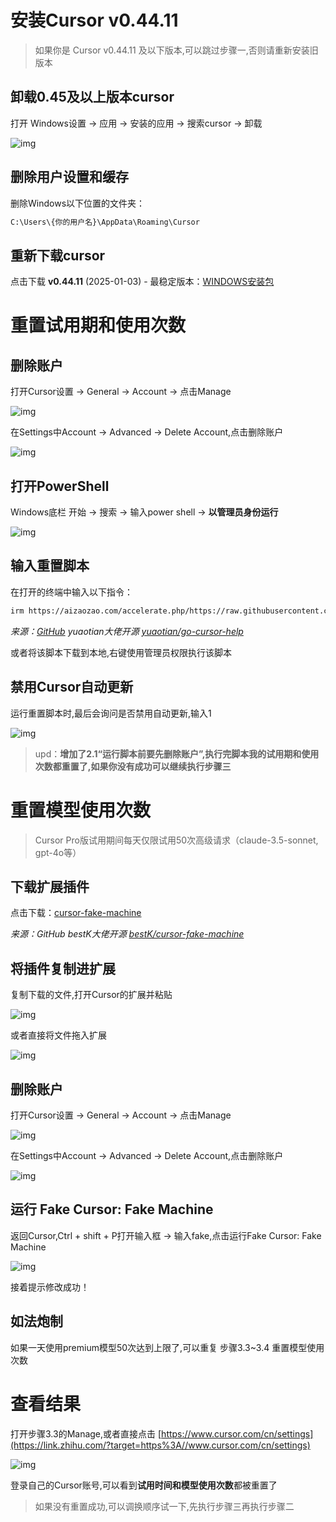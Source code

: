 # 安装Cursor v0.44.11



> 如果你是 Cursor v0.44.11 及以下版本,可以跳过步骤一,否则请重新安装旧版本



## 卸载0.45及以上版本cursor



打开 Windows设置 -> 应用 -> 安装的应用 -> 搜索cursor -> 卸载

![img](https://pic3.zhimg.com/v2-16bfbc50ac9fb37a89e93c6372a9f116_1440w.jpg)



## 删除用户设置和缓存



删除Windows以下位置的文件夹：

```bash
C:\Users\{你的用户名}\AppData\Roaming\Cursor
```



## 重新下载cursor



点击下载 **v0.44.11** (2025-01-03) - 最稳定版本：[WINDOWS安装包](https://link.zhihu.com/?target=https%3A//downloader.cursor.sh/builds/250103fqxdt5u9z/windows/nsis/x64)



# 重置试用期和使用次数



## 删除账户



打开Cursor设置 -> General -> Account -> 点击Manage

![img](https://pic3.zhimg.com/v2-1a0a59231b5c85308b181aa481a5379e_1440w.jpg)

在Settings中Account -> Advanced -> Delete Account,点击删除账户

![img](https://pic3.zhimg.com/v2-0d75622706591f35734d931350140304_1440w.jpg)



## 打开PowerShell



Windows底栏 开始 -> 搜索 -> 输入power shell -> **以管理员身份运行**

![img](https://picx.zhimg.com/v2-5e343f2636605c2da47a83503b5ebebf_1440w.jpg)



## 输入重置脚本



在打开的终端中输入以下指令：

```bash
irm https://aizaozao.com/accelerate.php/https://raw.githubusercontent.com/yuaotian/go-cursor-help/refs/heads/master/scripts/run/cursor_win_id_modifier.ps1 | iex
```

*来源：[GitHub](https://zhida.zhihu.com/search?content_id=254170561&content_type=Article&match_order=1&q=GitHub&zhida_source=entity) yuaotian大佬开源 [yuaotian/go-cursor-help](https://link.zhihu.com/?target=https%3A//github.com/yuaotian/go-cursor-help)*

或者将该脚本下载到本地,右键使用管理员权限执行该脚本



## 禁用Cursor自动更新



运行重置脚本时,最后会询问是否禁用自动更新,输入1

![img](https://pic2.zhimg.com/v2-4977b39ecf126eb02600e94779686971_1440w.jpg)

> upd：**增加了2.1“运行脚本前要先删除账户”,执行完脚本我的试用期和使用次数都重置了,如果你没有成功可以继续执行步骤三**



# 重置模型使用次数



> Cursor Pro版试用期间每天仅限试用50次高级请求（claude-3.5-sonnet, gpt-4o等）



## 下载扩展插件



点击下载：[cursor-fake-machine](https://link.zhihu.com/?target=https%3A//github.com/bestK/cursor-fake-machine/releases/download/v0.0.2/cursor-fake-machine-0.0.2.vsix)

*来源：GitHub bestK大佬开源 [bestK/cursor-fake-machine](https://link.zhihu.com/?target=https%3A//github.com/bestK/cursor-fake-machine%3Ftab%3Dreadme-ov-file)*



## 将插件复制进扩展



复制下载的文件,打开Cursor的扩展并粘贴

![img](https://picx.zhimg.com/v2-63fa4db2f1ee0ee0682b16c1a0b13595_1440w.jpg)

或者直接将文件拖入扩展

![img](https://pica.zhimg.com/v2-a7ace8f5374da1aa0a4bdd05113b44cc_1440w.jpg)



## 删除账户



打开Cursor设置 -> General -> Account -> 点击Manage

![img](https://pic3.zhimg.com/v2-1a0a59231b5c85308b181aa481a5379e_1440w.jpg)

在Settings中Account -> Advanced -> Delete Account,点击删除账户

![img](https://pic3.zhimg.com/v2-0d75622706591f35734d931350140304_1440w.jpg)



## 运行 Fake Cursor: Fake Machine



返回Cursor,Ctrl + shift + P打开输入框 -> 输入fake,点击运行Fake Cursor: Fake Machine

![img](https://pic1.zhimg.com/v2-97b2d48f1c5c0bca5652c180f5291a1c_1440w.jpg)

接着提示修改成功！



## 如法炮制



如果一天使用premium模型50次达到上限了,可以重复 步骤3.3~3.4 重置模型使用次数



# 查看结果



打开步骤3.3的Manage,或者直接点击 [https://www.cursor.com/cn/settings](https://link.zhihu.com/?target=https%3A//www.cursor.com/cn/settings)

![img](https://pic1.zhimg.com/v2-9694a965b4859fec47c5a8bc193ba786_1440w.jpg)

登录自己的Cursor账号,可以看到**试用时间和模型使用次数**都被重置了

> 如果没有重置成功,可以调换顺序试一下,先执行步骤三再执行步骤二
